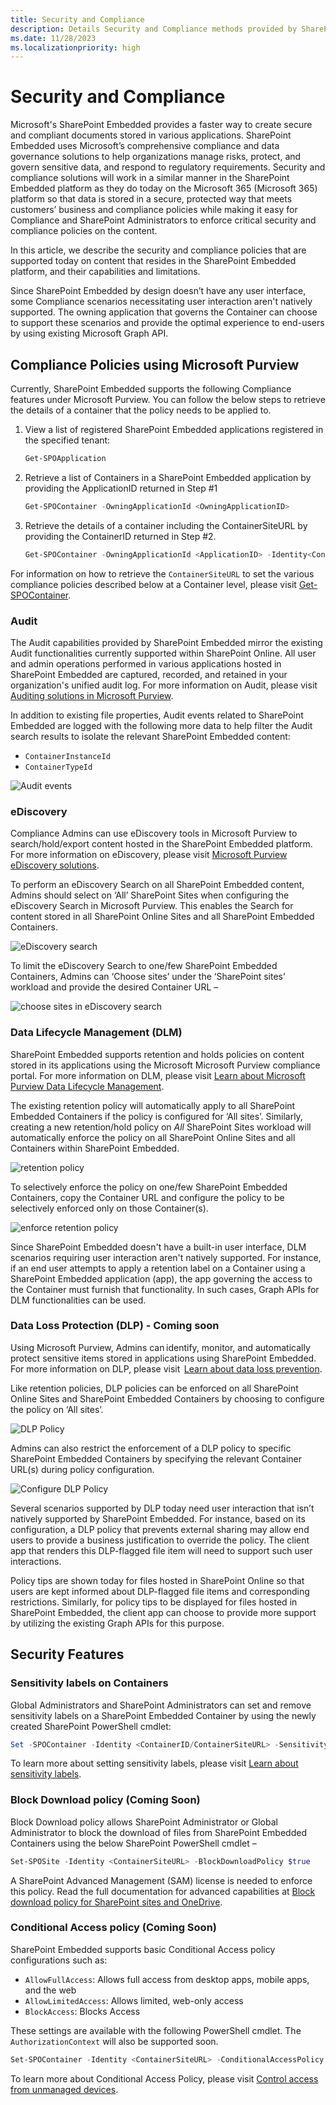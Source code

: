 ```yaml
---
title: Security and Compliance
description: Details Security and Compliance methods provided by SharePoint Embedded
ms.date: 11/28/2023
ms.localizationpriority: high
---
```


# Security and Compliance

Microsoft's SharePoint Embedded provides a faster way to create secure and compliant documents stored in various applications. SharePoint Embedded uses Microsoft’s comprehensive compliance and data governance solutions to help organizations manage risks, protect, and govern sensitive data, and respond to regulatory requirements. Security and compliance solutions will work in a similar manner in the SharePoint Embedded platform as they do today on the Microsoft 365 (Microsoft 365) platform so that data is stored in a secure, protected way that meets customers’ business and compliance policies while making it easy for Compliance and SharePoint Administrators to enforce critical security and compliance policies on the content.

In this article, we describe the security and compliance policies that are supported today on content that resides in the SharePoint Embedded platform, and their capabilities and limitations.

Since SharePoint Embedded by design doesn’t have any user interface, some Compliance scenarios necessitating user interaction aren't natively supported. The owning application that governs the Container can choose to support these scenarios and provide the optimal experience to end-users by using existing Microsoft Graph API.

## Compliance Policies using Microsoft Purview

Currently, SharePoint Embedded supports the following Compliance features under Microsoft Purview.  You can follow the below steps to retrieve the details of a container that the policy needs to be applied to.

1. View a list of registered SharePoint Embedded applications registered in the specified tenant:

    ```powershell
    Get-SPOApplication
    ```

1. Retrieve a list of Containers in a SharePoint Embedded application by providing the ApplicationID returned in Step #1

    ```powershell
    Get-SPOContainer -OwningApplicationId <OwningApplicationID>
    ```

1. Retrieve the details of a container including the ContainerSiteURL by providing the ContainerID returned in Step #2.

    ```powershell
    Get-SPOContainer -OwningApplicationId <ApplicationID> -Identity<ContainerID>
    ```

For information on how to retrieve the `ContainerSiteURL` to set the various compliance policies described below at a Container level, please visit [Get-SPOContainer](/powershell/module/sharepoint-online/get-spocontainer).

### Audit

The Audit capabilities provided by SharePoint Embedded mirror the existing Audit functionalities currently supported within SharePoint Online. All user and admin operations performed in various applications hosted in SharePoint Embedded are captured, recorded, and retained in your organization's unified audit log. For more information on Audit, please visit [Auditing solutions in Microsoft Purview](/purview/audit-solutions-overview).

In addition to existing file properties, Audit events related to SharePoint Embedded are logged with the following more data to help filter the Audit search results to isolate the relevant SharePoint Embedded content:

- `ContainerInstanceId`
- `ContainerTypeId`

![Audit events](../images/sc1.png)

### eDiscovery

Compliance Admins can use eDiscovery tools in Microsoft Purview to search/hold/export content hosted in the SharePoint Embedded platform. For more information on eDiscovery, please visit [Microsoft Purview eDiscovery solutions](/purview/ediscovery).

To perform an eDiscovery Search on all SharePoint Embedded content, Admins should select on ‘All’ SharePoint Sites when configuring the eDiscovery Search in Microsoft Purview. This enables the Search for content stored in all SharePoint Online Sites and all SharePoint Embedded Containers.

![eDiscovery search](../images/sc2.png)

To limit the eDiscovery Search to one/few SharePoint Embedded Containers, Admins can ‘Choose sites’ under the ‘SharePoint sites’ workload and provide the desired Container URL –

![choose sites in eDiscovery search](../images/sc3.png)

### Data Lifecycle Management (DLM)

SharePoint Embedded supports retention and holds policies on content stored in its applications using the Microsoft Microsoft Purview compliance portal. For more information on DLM, please visit [Learn about Microsoft Purview Data Lifecycle Management](/purview/data-lifecycle-management).

The existing retention policy will automatically apply to all SharePoint Embedded Containers if the policy is configured for ‘All sites’. Similarly, creating a new retention/hold policy on *All* SharePoint Sites workload will automatically enforce the policy on all SharePoint Online Sites and all Containers within SharePoint Embedded.

![retention policy](../images/sc4.png)

To selectively enforce the policy on one/few SharePoint Embedded Containers, copy the Container URL and configure the policy to be selectively enforced only on those Container(s).

![enforce retention policy](../images/sc5.png)

Since SharePoint Embedded doesn't have a built-in user interface, DLM scenarios requiring user interaction aren't natively supported. For instance, if an end user attempts to apply a retention label on a Container using a SharePoint Embedded application (app), the app governing the access to the Container must furnish that functionality. In such cases, Graph APIs for DLM functionalities can be used.

### Data Loss Protection (DLP) - Coming soon

Using Microsoft Purview, Admins can identify, monitor, and automatically protect sensitive items stored in applications using SharePoint Embedded. For more information on DLP, please visit  [Learn about data loss prevention](/purview/dlp-learn-about-dlp).

Like retention policies, DLP policies can be enforced on all SharePoint Online Sites and SharePoint Embedded Containers by choosing to configure the policy on ‘All sites’.

![DLP Policy](../images/sc6.png)

Admins can also restrict the enforcement of a DLP policy to specific SharePoint Embedded Containers by specifying the relevant Container URL(s) during policy configuration.

![Configure DLP Policy](../images/sc7.png)

Several scenarios supported by DLP today need user interaction that isn’t natively supported by SharePoint Embedded. For instance, based on its configuration, a DLP policy that prevents external sharing may allow end users to provide a business justification to override the policy. The client app that renders this DLP-flagged file item will need to support such user interactions.

Policy tips are shown today for files hosted in SharePoint Online so that users are kept informed about DLP-flagged file items and corresponding restrictions. Similarly, for policy tips to be displayed for files hosted in SharePoint Embedded, the client app can choose to provide more support by utilizing the existing Graph APIs for this purpose.

## Security Features

### Sensitivity labels on Containers

Global Administrators and SharePoint Administrators can set and remove sensitivity labels on a SharePoint Embedded Container by using the newly created SharePoint PowerShell cmdlet:

```powershell
Set -SPOContainer -Identity <ContainerID/ContainerSiteURL> -SensitivityLabel <SensitivityLabelGUID>
```

To learn more about setting sensitivity labels, please visit [Learn about sensitivity labels](/purview/sensitivity-labels).

### Block Download policy (Coming Soon)

Block Download policy allows SharePoint Administrator or Global Administrator to block the download of files from SharePoint Embedded Containers using the below SharePoint PowerShell cmdlet –

```powershell
Set-SPOSite -Identity <ContainerSiteURL> -BlockDownloadPolicy $true
```

A SharePoint Advanced Management (SAM) license is needed to enforce this policy. Read the full documentation for advanced capabilities at [Block download policy for SharePoint sites and OneDrive](/sharepoint/block-download-from-sites).

### Conditional Access policy (Coming Soon)

SharePoint Embedded supports basic Conditional Access policy configurations such as:

- `AllowFullAccess`: Allows full access from desktop apps, mobile apps, and the web
- `AllowLimitedAccess`: Allows limited, web-only access
- `BlockAccess`: Blocks Access

These settings are available with the following PowerShell cmdlet. The `AuthorizationContext` will also be supported soon.

```powershell
Set-SPOContainer -Identity <ContainerSiteURL> -ConditionalAccessPolicy <SPOConditionalAccessPolicyType>
```

To learn more about Conditional Access Policy, please visit [Control access from unmanaged devices](/sharepoint/control-access-from-unmanaged-devices).
